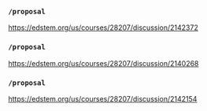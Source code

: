 ### `/proposal`
https://edstem.org/us/courses/28207/discussion/2142372
### `/proposal`
https://edstem.org/us/courses/28207/discussion/2140268
### `/proposal`
https://edstem.org/us/courses/28207/discussion/2142154
